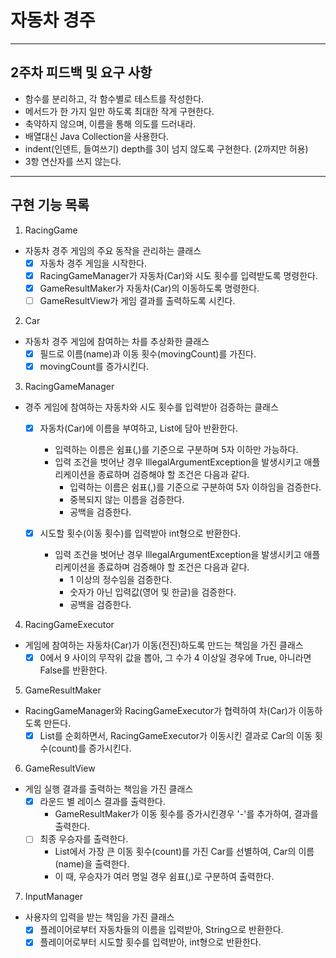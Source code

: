 # 자동차 경주 

---

## 2주차 피드백 및 요구 사항

- 함수를 분리하고, 각 함수별로 테스트를 작성한다.
- 메서드가 한 가지 일만 하도록 최대한 작게 구현한다.
- 축약하지 않으며, 이름을 통해 의도를 드러내라.
- 배열대신 Java Collection을 사용한다.
- indent(인덴트, 들여쓰기) depth를 3이 넘지 않도록 구현한다. (2까지만 허용)
- 3항 연산자를 쓰지 않는다.

---

## 구현 기능 목록

1. RacingGame

- 자동차 경주 게임의 주요 동작을 관리하는 클래스
  - [x] 자동차 경주 게임을 시작한다.
  - [x] RacingGameManager가 자동차(Car)와 시도 횟수를 입력받도록 명령한다.
  - [x] GameResultMaker가 자동차(Car)의 이동하도록 명령한다.
  - [ ] GameResultView가 게임 결과를 출력하도록 시킨다.

2. Car

- 자동차 경주 게임에 참여하는 차를 추상화한 클래스
  - [x] 필드로 이름(name)과 이동 횟수(movingCount)를 가진다.
  - [x] movingCount를 증가시킨다.

3. RacingGameManager

- 경주 게임에 참여하는 자동차와 시도 횟수를 입력받아 검증하는 클래스

  - [x] 자동차(Car)에 이름을 부여하고, List에 담아 반환한다.
    - 입력하는 이름은 쉼표(,)를 기준으로 구분하며 5자 이하만 가능하다.
    - 입력 조건을 벗어난 경우 IllegalArgumentException을 발생시키고 애플리케이션을 종료하며 검증해야 할 조건은 다음과 같다.
      - 입력하는 이름은 쉼표(,)를 기준으로 구분하여 5자 이하임을 검증한다.
      - 중복되지 않는 이름을 검증한다.
      - 공백을 검증한다.

  - [x] 시도할 횟수(이동 횟수)를 입력받아 int형으로 반환한다.
    - 입력 조건을 벗어난 경우 IllegalArgumentException을 발생시키고 애플리케이션을 종료하며 검증해야 할 조건은 다음과 같다.
      - 1 이상의 정수임을 검증한다.
      - 숫자가 아닌 입력값(영어 및 한글)을 검증한다.
      - 공백을 검증한다.

4. RacingGameExecutor

- 게임에 참여하는 자동차(Car)가 이동(전진)하도록 만드는 책임을 가진 클래스
  - [x] 0에서 9 사이의 무작위 값을 뽑아, 그 수가 4 이상일 경우에 True, 아니라면 False를 반환한다.

5. GameResultMaker

- RacingGameManager와 RacingGameExecutor가 협력하여 차(Car)가 이동하도록 만든다.
  - [x] List<Car>를 순회하면서, RacingGameExecutor가 이동시킨 결과로 Car의 이동 횟수(count)를 증가시킨다.

6. GameResultView

- 게임 실행 결과를 출력하는 책임을 가진 클래스
  - [x] 라운드 별 레이스 결과를 출력한다.
    - GameResultMaker가 이동 횟수를 증가시킨경우 '-'를 추가하여, 결과를 출력한다.
  - [ ] 최종 우승자를 출력한다. 
    - List<Car>에서 가장 큰 이동 횟수(count)를 가진 Car를 선별하여, Car의 이름(name)을 출력한다.
    - 이 때, 우승자가 여러 명일 경우 쉼표(,)로 구분하여 출력한다.

7. InputManager

- 사용자의 입력을 받는 책임을 가진 클래스
  - [x] 플레이어로부터 자동차들의 이름을 입력받아, String으로 반환한다.
  - [x] 플레이어로부터 시도할 횟수를 입력받아, int형으로 반환한다.
